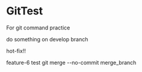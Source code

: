 # GitTest
For git command practice

do something on develop branch

hot-fix!!

feature-6 test git merge --no-commit merge_branch

